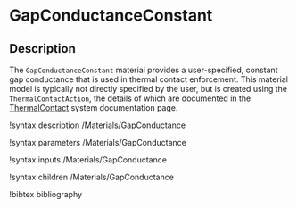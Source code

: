 # GapConductanceConstant

## Description

The `GapConductanceConstant` material provides a user-specified, constant
gap conductance that is used in thermal contact enforcement. This material
model is typically not directly specified by the user, but is created using
the `ThermalContactAction`, the details of which are documented in the
[ThermalContact](syntax/ThermalContact/index.md) system documentation page.

!syntax description /Materials/GapConductance

!syntax parameters /Materials/GapConductance

!syntax inputs /Materials/GapConductance

!syntax children /Materials/GapConductance

!bibtex bibliography
